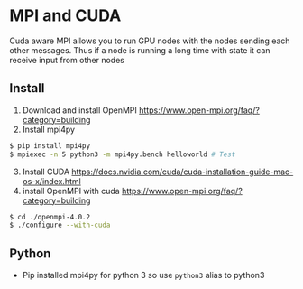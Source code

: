 # MPI and CUDA
Cuda aware MPI allows you to run GPU nodes with the nodes sending each other messages. Thus if a node is running a long time with state it can receive input from other nodes

## Install
1) Download and install OpenMPI https://www.open-mpi.org/faq/?category=building
2) Install mpi4py 
```bash
$ pip install mpi4py 
$ mpiexec -n 5 python3 -m mpi4py.bench helloworld # Test
```
3) Install CUDA https://docs.nvidia.com/cuda/cuda-installation-guide-mac-os-x/index.html
4) install OpenMPI with cuda https://www.open-mpi.org/faq/?category=building
```bash
$ cd ./openmpi-4.0.2
$ ./configure --with-cuda
```

## Python
- Pip installed mpi4py for python 3 so use `python3` alias to python3

